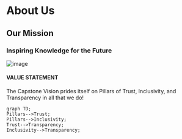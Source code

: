 # About Us 
## Our Mission
### Inspiring Knowledge for the Future




![image](https://user-images.githubusercontent.com/112129569/187058650-a9600e23-ee27-4e77-aa90-8fdce01869cf.png)


<picture></picture>
#### VALUE STATEMENT
The Capstone Vision prides itself on Pillars of Trust, Inclusivity, and Transparency in all that we do!
```mermaid
graph TD;
Pillars-->Trust;
Pillars-->Inclusivity;
Trust-->Transparency;
Inclusivity-->Transparency;
```



